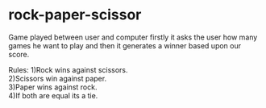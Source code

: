 # rock-paper-scissor

Game played between user and computer firstly it asks the user how many games he want to play and then it generates a  winner based upon our score.

Rules:
1)Rock wins against scissors.<br />
2)Scissors win against paper.<br />
3)Paper wins against rock.<br />
4)If both are equal its a tie.<br />
